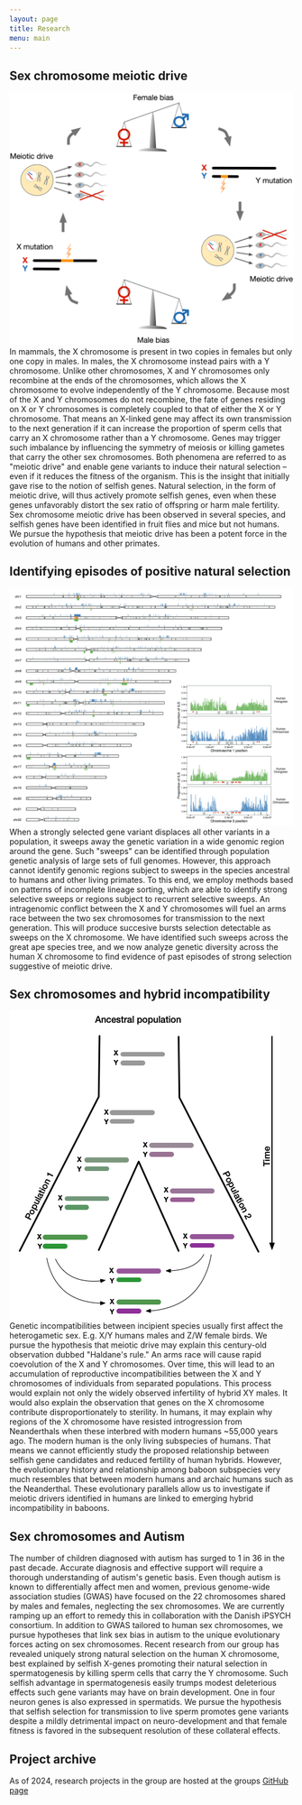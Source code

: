 ```yaml
---
layout: page
title: Research
menu: main
---
```


## Sex chromosome meiotic drive
<p><span class="image right"><img src="images/hypothesis.png" /></span>In mammals, the X chromosome is present in two copies in females but only one copy in males. In males, the X chromosome instead pairs with a Y chromosome. Unlike other chromosomes, X and Y chromosomes only recombine at the ends of the chromosomes, which allows the X chromosome to evolve independently of the Y chromosome. Because most of the X and Y chromosomes do not recombine, the fate of genes residing on X or Y chromosomes is completely coupled to that of either the X or Y chromosome. That means an X-linked gene may affect its own transmission to the next generation if it can increase the proportion of sperm cells that carry an X chromosome rather than a Y chromosome. Genes may trigger such imbalance by influencing the symmetry of meiosis or killing gametes that carry the other sex chromosomes. Both phenomena are referred to as "meiotic drive" and enable gene variants to induce their natural selection – even if it reduces the fitness of the organism. This is the insight that initially gave rise to the notion of selfish genes. Natural selection, in the form of meiotic drive, will thus actively promote selfish genes, even when these genes unfavorably distort the sex ratio of offspring or harm male fertility. Sex chromosome meiotic drive has been observed in several species, and selfish genes have been identified in fruit flies and mice but not humans. We pursue the hypothesis that meiotic drive has been a potent force in the evolution of humans and other primates. 
</p>

## Identifying episodes of positive natural selection
<p><span class="image right"><img src="images/ils_regions.png" /></span>When a strongly selected gene variant displaces all other variants in a population, it sweeps away the genetic variation in a wide genomic region around the gene. Such "sweeps" can be identified through population genetic analysis of large sets of full genomes. However, this approach cannot identify genomic regions subject to sweeps in the species ancestral to humans and other living primates. To this end, we employ methods based on patterns of incomplete lineage sorting, which are able to identify strong selective sweeps or regions subject to recurrent selective sweeps. An intragenomic conflict between the X and Y chromosomes will fuel an arms race between the two sex chromosomes for transmission to the next generation. This will produce succesive bursts selection detectable as sweeps on the X chromosome. We have identified such sweeps across the great ape species tree, and we now analyze genetic diversity across the human X chromosome to find evidence of past episodes of strong selection suggestive of meiotic drive.
</p>

## Sex chromosomes and hybrid incompatibility
<p><span class="image right"><img src="images/hybrid_incompat.png" /></span>Genetic incompatibilities between incipient species usually first affect the heterogametic sex. E.g. X/Y humans males and Z/W female birds. We pursue the hypothesis that meiotic drive may explain this century-old observation dubbed "Haldane's rule." An arms race will cause rapid coevolution of the X and Y chromosomes. Over time, this will lead to an accumulation of reproductive incompatibilities between the X and Y chromosomes of individuals from separated populations. This process would explain not only the widely observed infertility of hybrid XY males. It would also explain the observation that genes on the X chromosome contribute disproportionately to sterility. In humans, it may explain why regions of the X chromosome have resisted introgression from Neanderthals when these interbred with modern humans ~55,000 years ago. The modern human is the only living subspecies of humans. That means we cannot efficiently study the proposed relationship between selfish gene candidates and reduced fertility of human hybrids. However, the evolutionary history and relationship among baboon subspecies very much resembles that between modern humans and archaic humans such as the Neanderthal. These evolutionary parallels allow us to investigate if meiotic drivers identified in humans are linked to emerging hybrid incompatibility in baboons. 
</p>

## Sex chromosomes and Autism
<p>The number of children diagnosed with autism has surged to 1 in 36 in the past decade. Accurate diagnosis and effective support will require a thorough understanding of autism's genetic basis. Even though autism is known to differentially affect men and women, previous genome-wide association studies (GWAS) have focused on the 22 chromosomes shared by males and females, neglecting the sex chromosomes. We are currently ramping up an effort to remedy this in collaboration with the Danish iPSYCH consortium. In addition to GWAS tailored to human sex chromosomes, we pursue hypotheses that link sex bias in autism to the unique evolutionary forces acting on sex chromosomes. Recent research from our group has revealed uniquely strong natural selection on the human X chromosome, best explained by selfish X-genes promoting their natural selection in spermatogenesis by killing sperm cells that carry the Y chromosome. Such selfish advantage in spermatogenesis easily trumps modest deleterious effects such gene variants may have on brain development. One in four neuron genes is also expressed in spermatids. We pursue the hypothesis that selfish selection for transmission to live sperm promotes gene variants despite a mildly detrimental impact on neuro-development and that female fitness is favored in the subsequent resolution of these collateral effects. 
</p>

 
<!-- ## Population genetics of intragenomic conflict

I propose a model where antagonizing selfish gene variants on the X and Y chromosomes depress and stabilize each other's frequency. This establishes a dynamic equilibrium, where a large number of selfish gene-variants, which together control meiotic balance, are maintained at low frequencies by frequency-dependent balancing selection. I hypothesize that disturbances to this equilibrium will trigger strong selection on selfish gene variants and thus allow them to reach very high frequencies in a population quickly. The exodus from Africa resulted in many such disturbances in the form of rapid changes in population size and exchange of individuals between populations. I have explored the properties of the simplest possible version of this model and found the internal consistency and qualitative predictions to be in line with my hypothesis. This simple model is thus able to explain my recent observation of extremely strong selection on the X chromosome coinciding with the spread of modern humans out of Africa1.  -->


## Project archive

As of 2024, research projects in the group are hosted at the groups [GitHub page](https://github.com/munch-group)

<!--

### Simulation of frequency dynamics under meiotic drive

### X chromosome sweeps in African populations

### Admixture and hybrid incompatibility among baboon species

-->

